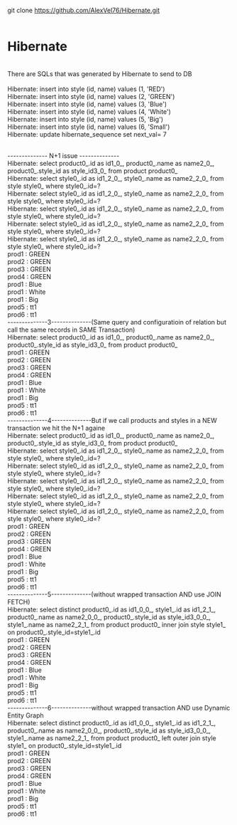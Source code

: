 git clone https://github.com/AlexVel76/Hibernate.git <br>
 <br>
# Hibernate <br>
 <br>
There are SQLs that was generated by Hibernate to send to DB <br>
 <br>
Hibernate: insert into style (id, name) values (1, 'RED') <br>
Hibernate: insert into style (id, name) values (2, 'GREEN') <br>
Hibernate: insert into style (id, name) values (3, 'Blue') <br>
Hibernate: insert into style (id, name) values (4, 'White') <br>
Hibernate: insert into style (id, name) values (5, 'Big') <br>
Hibernate: insert into style (id, name) values (6, 'Small') <br>
Hibernate: update hibernate_sequence set next_val= 7 <br>
 <br>

-------------- N+1 issue -------------- <br>
Hibernate: select product0_.id as id1_0_, product0_.name as name2_0_, product0_.style_id as style_id3_0_ from product product0_ <br>
Hibernate: select style0_.id as id1_2_0_, style0_.name as name2_2_0_ from style style0_ where style0_.id=? <br>
Hibernate: select style0_.id as id1_2_0_, style0_.name as name2_2_0_ from style style0_ where style0_.id=? <br>
Hibernate: select style0_.id as id1_2_0_, style0_.name as name2_2_0_ from style style0_ where style0_.id=? <br>
Hibernate: select style0_.id as id1_2_0_, style0_.name as name2_2_0_ from style style0_ where style0_.id=? <br>
Hibernate: select style0_.id as id1_2_0_, style0_.name as name2_2_0_ from style style0_ where style0_.id=? <br>
prod1 : GREEN <br>
prod2 : GREEN <br>
prod3 : GREEN <br>
prod4 : GREEN <br>
prod1 : Blue <br>
prod1 : White <br>
prod1 : Big <br>
prod5 : tt1 <br>
prod6 : tt1 <br>
--------------3--------------(Same query and configuratioin of relation but call the same records in SAME Transaction) <br>
Hibernate: select product0_.id as id1_0_, product0_.name as name2_0_, product0_.style_id as style_id3_0_ from product product0_ <br>
prod1 : GREEN <br>
prod2 : GREEN <br>
prod3 : GREEN <br>
prod4 : GREEN <br>
prod1 : Blue <br>
prod1 : White <br>
prod1 : Big <br>
prod5 : tt1 <br>
prod6 : tt1 <br>
--------------4--------------But if we call products and styles in a NEW transaction we hit the N+1 againe <br>
Hibernate: select product0_.id as id1_0_, product0_.name as name2_0_, product0_.style_id as style_id3_0_ from product product0_ <br>
Hibernate: select style0_.id as id1_2_0_, style0_.name as name2_2_0_ from style style0_ where style0_.id=? <br>
Hibernate: select style0_.id as id1_2_0_, style0_.name as name2_2_0_ from style style0_ where style0_.id=? <br>
Hibernate: select style0_.id as id1_2_0_, style0_.name as name2_2_0_ from style style0_ where style0_.id=? <br>
Hibernate: select style0_.id as id1_2_0_, style0_.name as name2_2_0_ from style style0_ where style0_.id=? <br>
Hibernate: select style0_.id as id1_2_0_, style0_.name as name2_2_0_ from style style0_ where style0_.id=? <br>
prod1 : GREEN <br>
prod2 : GREEN <br>
prod3 : GREEN <br>
prod4 : GREEN <br>
prod1 : Blue <br>
prod1 : White <br>
prod1 : Big <br>
prod5 : tt1 <br>
prod6 : tt1 <br>
--------------5--------------(without wrapped transaction AND use JOIN FETCH) <br>
Hibernate: select distinct product0_.id as id1_0_0_, style1_.id as id1_2_1_, product0_.name as name2_0_0_, product0_.style_id as style_id3_0_0_, style1_.name as name2_2_1_ from product product0_ inner join style style1_ on product0_.style_id=style1_.id <br>
prod1 : GREEN <br>
prod2 : GREEN <br>
prod3 : GREEN <br>
prod4 : GREEN <br>
prod1 : Blue <br>
prod1 : White <br>
prod1 : Big <br>
prod5 : tt1 <br>
prod6 : tt1 <br>
--------------6--------------without wrapped transaction AND use Dynamic Entity Graph <br>
Hibernate: select distinct product0_.id as id1_0_0_, style1_.id as id1_2_1_, product0_.name as name2_0_0_, product0_.style_id as style_id3_0_0_, style1_.name as name2_2_1_ from product product0_ left outer join style style1_ on product0_.style_id=style1_.id <br>
prod1 : GREEN <br>
prod2 : GREEN <br>
prod3 : GREEN <br>
prod4 : GREEN <br>
prod1 : Blue <br>
prod1 : White <br>
prod1 : Big <br>
prod5 : tt1 <br>
prod6 : tt1
